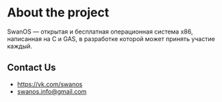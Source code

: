 # About the project
SwanOS — открытая и бесплатная операционная система x86, написанная на C и GAS, в разработке которой может принять участие каждый.

## Contact Us
- https://vk.com/swanos
- swanos.info@gmail.com
